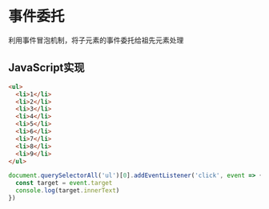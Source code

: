 # 事件委托
利用事件冒泡机制，将子元素的事件委托给祖先元素处理

## JavaScript实现
```html
<ul>
  <li>1</li>
  <li>2</li>
  <li>3</li>
  <li>4</li>
  <li>5</li>
  <li>6</li>
  <li>7</li>
  <li>8</li>
  <li>9</li>
</ul>
```

```javascript
document.querySelectorAll('ul')[0].addEventListener('click', event => {
  const target = event.target
  console.log(target.innerText)
})
```

